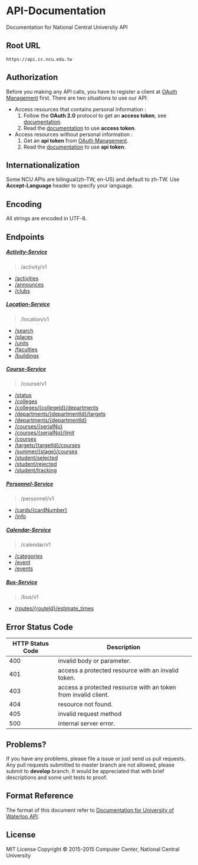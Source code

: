 # API-Documentation
Documentation for National Central University API

## Root URL
```
https://api.cc.ncu.edu.tw
```

## Authorization

Before you making any API calls, you have to register a client at [OAuth Management] first.
There are two situations to use our API:

- Access resources that contains personal information :
    1. Follow the **OAuth 2.0** protocol to get an **access token**, see [documentation](oauth-service/README.md).
    2. Read the [documentation](oauth-service/README.md) to use **access token**.
- Access resources without personal information :
    1. Get an **api token** from [OAuth Management].
    2. Read the [documentation](oauth-service/README.md) to use **api token**.

## Internationalization
Some NCU APIs are bilingual(zh-TW, en-US) and default to zh-TW. Use **Accept-Language** header to specify your language.

## Encoding
All strings are encoded in UTF-8.

## Endpoints

##### [Activity-Service]
> /activity/v1
- [/activities](activity-service/v1/activities.md)
- [/announces](activity-service/v1/announces.md)
- [/clubs](activity-service/v1/clubs.md)

##### [Location-Service]
> /location/v1
- [/search](location-service/v1/search.md)
- [/places](location-service/v1/places.md)
- [/units](location-service/v1/units.md)
- [/faculties](location-service/v1/faculties.md)
- [/buildings](location-service/v1/buildings.md)

##### [Course-Service]
> /course/v1
- [/status](course-service/v1/status.md)
- [/colleges](course-service/v1/unit/college.md)
- [/colleges/{collegeId}/departments](course-service/v1/unit/college_department.md)
- [/departments/{departmentId}/targets](course-service/v1/search/departments_targets.md)
- [/departments/{departmentId}](course-service/v1/search/departments_courses.md)
- [/courses/{serialNo}](course-service/v1/course/course.md)
- [/courses/{serialNo}/limit](course-service/v1/course/limit.md)
- [/courses](course-service/v1/course/search.md)
- [/targets/{targetId}/courses](course-service/v1/search/target.md)
- [/summer/{stage}/courses](course-service/v1/search/summer.md)
- [/student/selected](course-service/v1/student/selected.md)
- [/student/rejected](course-service/v1/student/rejected.md)
- [/student/tracking](course-service/v1/student/tracking.md)

##### [Personnel-Service]
> /personnel/v1
- [/cards/{cardNumber}](personnel-service/v1/cards.md)
- [/info](personnel-service/v1/info.md)

##### [Calendar-Service]
> /calendar/v1
- [/categories](calendar-service/v1/categories.md)
- [/event](calendar-service/v1/event/)
- [/events](calendar-service/v1/events.md)

##### [Bus-Service]
> /bus/v1
- [/routes/{routeId}/estimate_times](bus-service/v1/routes/estimate_times.md)

## Error Status Code

HTTP Status Code | Description       
---------------- | -----------------
400              | invalid body or parameter.
401              | access a protected resource with an invalid token.
403              | access a protected resource with an token from invalid client.
404              | resource not found.
405              | invalid request method
500              | internal server error.

## Problems?
If you have any problems, please file a issue or just send us pull requests.
Any pull requests submitted to master branch are not allowed, please submit to **develop** branch.
It would be appreciated that with brief descriptions and some unit tests to proof.

## Format Reference
The format of this document refer to [Documentation for University of Waterloo API](https://github.com/uWaterloo/api-documentation).

## License
MIT License Copyright © 2015-2015 Computer Center, National Central University

[OAuth Management]:https://api.cc.ncu.edu.tw/manage
[Activity-Service]:https://github.com/NCU-CC/Activity-Service
[Personnel-Service]:https://github.com/NCU-CC/Personnel-Service
[Location-Service]:https://github.com/NCU-CC/Location-Service
[Course-Service]:https://github.com/NCU-CC/Course-Service
[Calendar-Service]:https://github.com/NCU-CC/Calendar-Service
[Bus-Service]:https://github.com/NCU-CC/Bus-Service
